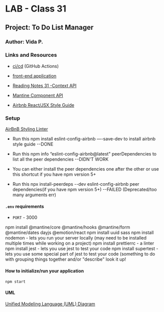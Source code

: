 # LAB - Class 31

## Project: To Do List Manager

### Author: Vida P.

### Links and Resources

- [ci/cd](https://github.com/Vida-1/todo-app/actions/new) (GitHub Actions)

<!--- [back-end server url](http://xyz.com) (when applicable) -->
- [front-end application](https://vida-1.github.io/todo-app/)

- [Reading Notes 31 -Context API](https://vida-1.github.io/reading-notes/read31_401.html)
- [Mantine Component API](https://mantine.dev/pages/getting-started/)
- [Airbnb React/JSX Style Guide](https://airbnb.io/javascript/react/)

### Setup
[AirBnB Styling Linter](https://medium.com/@Tunmise/set-up-eslint-with-airbnb-style-guide-in-5-minutes-d7b4cc5707f8)

* Run this npm install eslint-config-airbnb —-save-dev to install airbnb style guide --DONE

* Run this npm info “eslint-config-airbnb@latest" peerDependencies to list all the peer dependencies --DIDN'T WORK

* You can either install the peer dependencies one after the other or use this shortcut if you have npm version 5+ 

* Run this npx install-peerdeps --dev eslint-config-airbnb peer dependencies(if you have npm version 5+) --FAILED (Deprecated/too many arguments err)


#### `.env` requirements

- `PORT` - 3000

npm install @mantine/core @mantine/hooks @mantine/form @mantine/dates dayjs @emotion/react
npm install uuid sass
npm install nodemon - lets you run your server locally (may need to be installed multiple times while working on a project)
npm install prettierrc - a linter
npm install jest - lets you use jest to test your code
npm install supertest - lets you use some special part of jest to test your code (something to do with grouping things together and/or "describe" look it up!

#### How to initialize/run your application

`npm start`

<!-- #### How to use your library (where applicable) 

#### Tests

- How do you run tests?
- Any tests of note?
- Describe any tests that you did not complete, skipped, etc -->

#### UML

[Unified Modeling Language (UML) Diagram](lab31UML2.jpg)
